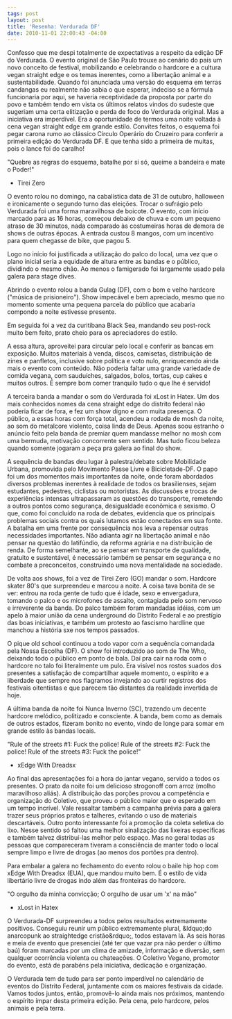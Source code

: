 ```yaml
---
tags: post
layout: post
title: 'Resenha: Verdurada DF'
date: 2010-11-01 22:00:43 -04:00
---
```


Confesso que me despi totalmente de expectativas a respeito da edição DF do
Verdurada. O evento original de São Paulo trouxe ao cenário do país um novo
conceito de festival, mobilizando e celebrando o hardcore e a cultura vegan
straight edge e os temas inerentes, como a libertação animal e a
sustentabilidade. Quando foi anunciada uma versão do esquema em terras candangas
eu realmente não sabia o que esperar, indeciso se a fórmula funcionaria por
aqui, se haveria receptividade da proposta por parte do povo e também tendo em
vista os últimos relatos vindos do sudeste que sugeriam uma certa elitização e
perda de foco do Verdurada original. Mas a iniciativa era imperdível. Era a
oportunidade de termos uma noite voltada à cena vegan straight edge em grande
estilo. Convites feitos, o esquema foi pegar carona rumo ao clássico Círculo
Operário do Cruzeiro para conferir a primeira edição do Verdurada DF.
E que tenha sido a primeira de muitas, pois o lance foi do caralho!

"Quebre as regras do esquema, batalhe por si só, queime a bandeira e mate o Poder!"
- Tirei Zero

O evento rolou no domingo, na cabalística data de 31 de outubro, halloween e
ironicamente o segundo turno das eleições. Trocar o sufrágio pelo Verdurada foi
uma forma maravilhosa de boicote. O evento, com início marcado para as 16 horas,
começou debaixo de chuva e com um pequeno atraso de 30 minutos, nada comparado
às costumeiras horas de demora de shows de outras épocas. A entrada custou 8
mangos, com um incentivo para quem chegasse de bike, que pagou 5.


Logo no início foi justificada a utilização do palco do local, uma vez que o
plano inicial seria a equidade de altura entre as bandas e o público, dividindo
o mesmo chão. Ao menos o famigerado foi largamente usado pela galera para stage
dives.

Abrindo o evento rolou a banda Gulag (DF), com o bom e velho hardcore ("música
de prisioneiro"). Show impecável e bem apreciado, mesmo que no momento somente
uma pequena parcela do público que acabaria compondo a noite estivesse presente.


Em seguida foi a vez da curitibana Black Sea, mandando seu post-rock muito bem
feito, prato cheio para os apreciadores do estilo.

A essa altura, aproveitei para circular pelo local e conferir as bancas em
exposição. Muitos materiais à venda, discos, camisetas, distribuição de zines e
panfletos, inclusive sobre política e voto nulo, enriquecendo ainda mais o
evento com conteúdo. Não poderia faltar uma grande variedade de comida vegana,
com sauduíches, salgados, bolos, tortas, cup cakes e muitos outros. É sempre bom
comer tranquilo tudo o que lhe é servido!

A terceira banda a mandar o som do Verdurada foi xLost in Hatex. Um dos mais
conhecidos nomes da cena straight edge do distrito federal não poderia ficar de
fora, e fez um show digno e com muita presença. O público, a essas horas com
força total, acendeu a rodada de mosh da noite, ao som do metalcore violento,
coisa linda de Deus. Apenas soou estranho o anúncio feito pela banda de premiar
quem mandasse melhor no mosh com uma bermuda, motivação concorrente sem sentido.
Mas tudo ficou beleza quando somente jogaram a peça pra galera ao final do show.


A sequência de bandas deu lugar à palestra/debate sobre Mobilidade Urbana,
promovida pelo Movimento Passe Livre e Bicicletade-DF. O papo foi um dos
momentos mais importantes da noite, onde foram abordados diversos problemas
inerentes à realidade de todos os brasilienses, sejam estudantes, pedestres,
ciclistas ou motoristas. As discussões e trocas de experiências intensas
ultrapassaram as questões do transporte, remetendo a outros pontos como
segurança, desigualdade econômica e sexismo. O que, como foi concluído na roda
de debates, evidencia que os principais problemas sociais contra os quais
lutamos estão conectados em sua fonte. A batalha em uma frente por consequência
nos leva a repensar outras necessidades importantes. Não adianta agir na
libertação animal e não pensar na questão do latifúndio, da reforma agrária e na
distribuição de renda. De forma semelhante, ao se pensar em transporte de
qualidade, gratuito e sustentável, é necessário também se pensar em segurança e
no combate a preconceitos, construindo uma nova mentalidade na sociedade.

De volta aos shows, foi a vez de Tirei Zero (GO) mandar o som. Hardcore skater
80's que surpreendeu e marcou a noite. A coisa tava bonita de se ver: entrou na
roda gente de tudo que é idade, sexo e envergadura, tomando o palco e os
microfones de assalto, contagiada pelo som nervoso e irreverente da banda. Do
palco também foram mandadas idéias, com um apelo à maior união da cena
underground do Distrito Federal e ao prestígio das boas iniciativas, e também um
protesto ao fascismo hardline que manchou a história sxe nos tempos passados.


O pique old school continuou a todo vapor com a sequência comandada pela Nossa
Escolha (DF). O show foi introduzido ao som de The Who, deixando todo o público
em ponto de bala. Daí pra cair na roda com o hardcore no talo foi literalmente
um pulo. Era visível nos rostos suados dos presentes a satisfação de
compartilhar aquele momento, o espírito e a liberdade que sempre nos flagramos
invejando ao curtir registros dos festivais oitentistas e que parecem tão
distantes da realidade invertida de hoje.

A última banda da noite foi Nunca Inverno (SC), trazendo um decente hardcore
melódico, politizado e consciente. A banda, bem como as demais de outros
estados, fizeram bonito no evento, vindo de longe para somar em grande estilo às
bandas locais.

"Rule of the streets #1: Fuck the police!
Rule of the streets #2: Fuck the police!
Rule of the streets #3: Fuck the police!"
- xEdge With Dreadsx

Ao final das apresentações foi a hora do jantar vegano, servido a todos os
presentes. O prato da noite foi um delicioso strogonoff com arroz (molho
maravilhoso aliás). A distribuição das porções provou a competência e
organização do Coletivo, que proveu o público maior que o esperado em um tempo incrível. Vale ressaltar também a campanha prévia para a galera trazer seus
próprios pratos e talheres, evitando o uso de materiais descartáveis. Outro
ponto interessante foi a promoção da coleta seletiva do lixo. Nesse sentido só
faltou uma melhor sinalização das lixeiras específicas e também talvez
distribuí-las melhor pelo espaço. Mas no geral todas as pessoas que compareceram
tiveram a consciência de manter todo o local sempre limpo e livre de drogas (ao
menos dos portões pra dentro).

Para embalar a galera no fechamento do evento rolou o baile hip hop com xEdge
With Dreadsx (EUA), que mandou muito bem. É o estilo de vida libertário livre de
drogas indo além das fronteiras do hardcore.

"O orgulho da minha convicção;
O orgulho de usar um 'x' na mão"

- xLost in Hatex

O Verdurada-DF surpreendeu a todos pelos resultados extremamente positivos.
Conseguiu reunir um público extremamente plural, &amp;ldquo;do anarcopunk ao straightedge cristão&amp;rdquo;, todos estavam lá. As seis horas e meia de
evento que presenciei (até ter que vazar pra não perder o último baú) foram
marcadas por um clima de amizade, informação e diversão, sem qualquer ocorrência
violenta ou chateações. O Coletivo Vegano, promotor do evento, está de parabéns
pela iniciativa, dedicação e organização.

O Verdurada tem de tudo para ser ponto imperdível no calendário de eventos do
Distrito Federal, juntamente com os maiores festivais da cidade. Vamos todos
juntos, então, promovê-lo ainda mais nos próximos, mantendo o espírito ímpar
desta primeira edição. Pela cena, pelo hardcore, pelos animais e pela terra.
